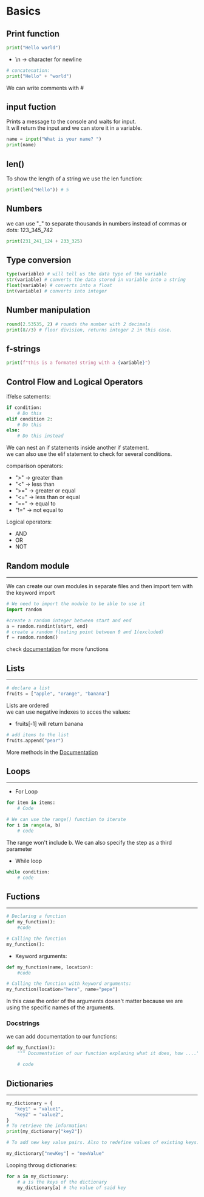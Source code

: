 # Basics

## Print function

```python
print("Hello world")
```

* \n -> character for newline

```python
# concatenation:
print("Hello" + "world")
```

We can write comments with #

## input fuction

Prints a message to the console and waits for input.  
It will return the input and we can store it in a variable.

```python
name = input("What is your name? ")
print(name)
```

## len()

To show the length of a string we use the len function:

```python
print(len("Hello")) # 5
```

## Numbers

we can use "_" to separate thousands in numbers instead of commas or dots:
123_345_742

```python
print(231_241_124 + 233_325)
```

## Type conversion

```python
type(variable) # will tell us the data type of the variable
str(variable) # converts the data stored in variable into a string
float(variable) # converts into a float
int(variable) # converts into integer
```

## Number manipulation

```python
round(2.53535, 2) # rounds the number with 2 decimals
print(8//3) # floor division, returns integer 2 in this case.
```

## f-strings

```python
print(f"this is a formated string with a {variable}")
```

## Control Flow and Logical Operators

if/else satements:

```python
if condition:
    # Do this
elif condition 2:
    # Do this
else:
    # Do this instead
```

We can nest an if statements inside another if statement.  
we can also use the elif statement to check for several conditions.

comparison operators:

* ">"   -> greater than
* "<"   -> less than
* ">="  -> greater or equal
* "<="  -> less than or equal
* "=="  -> equal to
* "!="  -> not equal to

Logical operators:

* AND
* OR
* NOT

## Random module

---

We can create our own modules in separate files and then import tem with the keyword import

```python
# We need to import the module to be able to use it
import random

#create a random integer between start and end
a = random.randint(start, end)
# create a random floating point between 0 and 1(excluded)
f = random.random()
```

check [documentation](https://www.askpython.com/python-modules/python-random-module-generate-random-numbers-sequences) for more functions

## Lists

---

```python
# declare a list
fruits = ["apple", "orange", "banana"]
```

Lists are ordered  
we can use negative indexes to acces the values:  

* fruits[-1] will return banana

```python
# add items to the list
fruits.append("pear")
```

More methods in the [Documentation](https://docs.python.org/3/tutorial/datastructures.html)

## Loops

---

* For Loop

```python
for item in items:
    # Code

# We can use the range() function to iterate
for i in range(a, b)
    # code
```

The range won't include b. We can also specify the step as a third parameter

* While loop

```python
while condition:
    # code
```

## Fuctions

---

```python
# Declaring a function
def my_function():
    #code

# Calling the function
my_function():
```

* Keyword arguments:

```python
def my_function(name, location):
    #code

# Calling the function with keyword arguments:
my_function(location="here", name="pepe")
```

In this case the order of the arguments doesn't matter because we are using the specific names of the arguments.

### Docstrings

we can add documentation to our functions:

```python
def my_function():
    """ Documentation of our function explaning what it does, how ...."""

    # code
```

## Dictionaries

---

 ```python
my_dictionary = {
    "key1" = "value1",
    "key2" = "value2",
}
# To retrieve the information:
print(my_dictionary["key2"])

# To add new key value pairs. Also to redefine values of existing keys:

my_dictionary["newKey"] = "newValue"
 ```

Looping throug dictionaries:

```python
for a in my_dictionary:
    # a is the keys of the dictionary
    my_dictionary[a] # the value of said key
```
